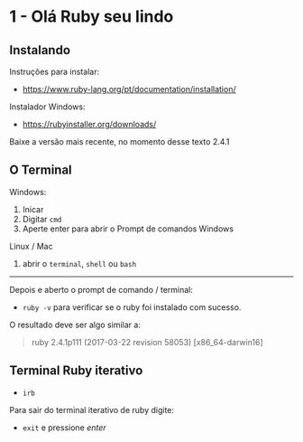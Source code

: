 # 1 - Olá Ruby seu lindo

## Instalando

Instruções para instalar:

* https://www.ruby-lang.org/pt/documentation/installation/

Instalador Windows:

* https://rubyinstaller.org/downloads/

Baixe a versão mais recente, no momento desse texto 2.4.1

## O Terminal

Windows:

1. Inicar
1. Digitar `cmd`
1. Aperte enter para abrir o Prompt de comandos Windows

Linux / Mac

1. abrir o `terminal`, `shell` ou `bash`

---
Depois e aberto o prompt de comando / terminal:

* `ruby -v` para verificar se o ruby foi instalado com sucesso.

O resultado deve ser algo similar a:
> ruby 2.4.1p111 (2017-03-22 revision 58053) [x86_64-darwin16]

## Terminal Ruby iterativo

* `irb`

Para sair do terminal iterativo de ruby digite:

* `exit` e pressione _enter_
